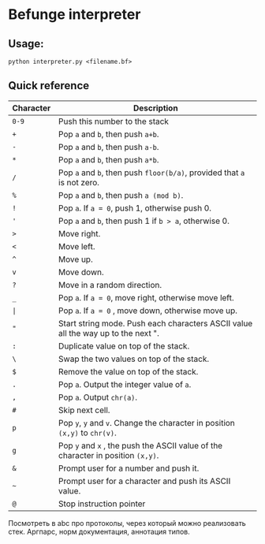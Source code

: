 # Befunge interpreter #

## Usage: ##

```
python interpreter.py <filename.bf> 
```

## Quick reference ##

 Character           | Description                                                                       
 ---------------------|----------------------------------------------------------------------------------- 
 `0-9`               | Push this number to the stack                                                     
 `+`                 | Pop `a` and `b`, then push `a+b`.                                                 
 `-`                 | Pop `a` and `b`, then push `a-b`.                                                 
 `*`                 | Pop `a` and `b`, then push `a*b`.                                                 
 `/`                 | Pop `a` and `b`, then push `floor(b/a)`, provided that `a` is not zero.           
 `%`                 | Pop `a` and `b`, then push `a (mod b)`.                                           
 `!`                 | Pop `a`. If `a = 0`, push 1, otherwise push 0.                                    
 `'`                 | Pop `a` and `b`, then push 1 if `b > a`, otherwise 0.                             
 `>`                 | Move right.                                                                       
 `<`                 | Move left.                                                                        
 `^`                 | Move up.                                                                          
 `v`                 | Move down.                                                                        
 `?`                 | Move in a random direction.                                                       
 `_`                 | Pop `a`. If `a = 0`, move right, otherwise move left.                             
 <code>&#124;</code> | Pop `a`. If `a = 0` , move down, otherwise move up.                               
 `"`                 | Start string mode. Push each characters ASCII value all the way up to the next ". 
 `:`                 | Duplicate value on top of the stack.                                              
 `\ `                | Swap the two values on top of the stack.                                          
 `$`                 | Remove the value on top of the stack.                                             
 `.`                 | Pop `a`. Output the integer value of `a`.                                         
 `,`                 | Pop `a`. Output `chr(a)`.                                                         
 `#`                 | Skip next cell.                                                                   
 `p`                 | Pop `y`, `y` and `v`. Change the character in position `(x,y)` to `chr(v)`.       
 `g`                 | Pop `y` and `x` , the push the ASCII value of the character in position `(x,y)`.  
 `&`                 | Prompt user for a number and push it.                                             
 `~`                 | Prompt user for a character and push its ASCII value.                             
 `@`                 | Stop instruction pointer                                                          

Посмотреть в abc про протоколы, через который можно реализовать стек. 
Аргпарс, норм документация, аннотация типов. 